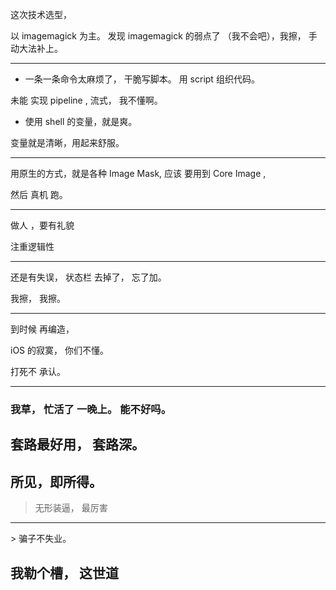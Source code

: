 
这次技术选型，

以 imagemagick 为主。
发现 imagemagick 的弱点了 （我不会吧），我擦， 手动大法补上。




<hr>

* 一条一条命令太麻烦了， 干脆写脚本。
用 script 组织代码。

未能 实现 pipeline , 流式， 我不懂啊。


* 使用 shell 的变量，就是爽。

变量就是清晰，用起来舒服。


<hr>



用原生的方式，就是各种 Image Mask, 应该 要用到 Core Image ,

然后 真机 跑。



<hr>

做人 ，要有礼貌

注重逻辑性


<hr>



还是有失误， 状态栏 去掉了， 忘了加。

我擦， 我擦。
<hr>

到时候 再编造，

iOS 的寂寞， 你们不懂。


打死不 承认。

<hr>


### 我草， 忙活了 一晚上。 能不好吗。


## 套路最好用， 套路深。


## 所见，即所得。

> 无形装逼， 最厉害

<hr>
> 骗子不失业。



## 我勒个槽， 这世道
